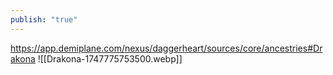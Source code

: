 ```yaml
---
publish: "true"
---
```

https://app.demiplane.com/nexus/daggerheart/sources/core/ancestries#Drakona
![[Drakona-1747775753500.webp]]